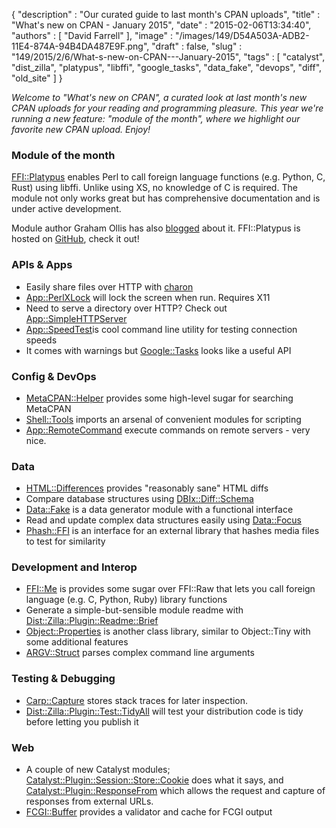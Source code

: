 {
   "description" : "Our curated guide to last month's CPAN uploads",
   "title" : "What's new on CPAN - January 2015",
   "date" : "2015-02-06T13:34:40",
   "authors" : [
      "David Farrell"
   ],
   "image" : "/images/149/D54A503A-ADB2-11E4-874A-94B4DA487E9F.png",
   "draft" : false,
   "slug" : "149/2015/2/6/What-s-new-on-CPAN---January-2015",
   "tags" : [
      "catalyst",
      "dist_zilla",
      "platypus",
      "libffi",
      "google_tasks",
      "data_fake",
      "devops",
      "diff",
      "old_site"
   ]
}

*Welcome to "What's new on CPAN", a curated look at last month's new CPAN uploads for your reading and programming pleasure. This year we're running a new feature: "module of the month", where we highlight our favorite new CPAN upload. Enjoy!*

### Module of the month

[FFI::Platypus](https://metacpan.org/pod/FFI::Platypus) enables Perl to call foreign language functions (e.g. Python, C, Rust) using libffi. Unlike using XS, no knowledge of C is required. The module not only works great but has comprehensive documentation and is under active development.

Module author Graham Ollis has also [blogged](http://blogs.perl.org/users/graham_ollis/2015/01/practical-ffi-with-platypus.html) about it. FFI::Platypus is hosted on [GitHub](https://github.com/plicease/FFI-Platypus), check it out!

### APIs & Apps

-   Easily share files over HTTP with [charon](https://metacpan.org/pod/charon)
-   [App::PerlXLock](https://metacpan.org/pod/App::PerlXLock) will lock the screen when run. Requires X11
-   Need to serve a directory over HTTP? Check out [App::SimpleHTTPServer](https://metacpan.org/pod/App::SimpleHTTPServer)
-   [App::SpeedTest](https://metacpan.org/pod/App::SpeedTest%20)is cool command line utility for testing connection speeds
-   It comes with warnings but [Google::Tasks](https://metacpan.org/pod/Google::Tasks) looks like a useful API

### Config & DevOps

-   [MetaCPAN::Helper](https://metacpan.org/pod/MetaCPAN::Helper) provides some high-level sugar for searching MetaCPAN
-   [Shell::Tools](https://metacpan.org/pod/Shell::Tools) imports an arsenal of convenient modules for scripting
-   [App::RemoteCommand](https://metacpan.org/pod/App::RemoteCommand) execute commands on remote servers - very nice.

### Data

-   [HTML::Differences](https://metacpan.org/pod/HTML::Differences) provides "reasonably sane" HTML diffs
-   Compare database structures using [DBIx::Diff::Schema](https://metacpan.org/pod/DBIx::Diff::Schema)
-   [Data::Fake](https://metacpan.org/pod/Data::Fake) is a data generator module with a functional interface
-   Read and update complex data structures easily using [Data::Focus](https://metacpan.org/pod/Data::Focus)
-   [Phash::FFI](https://metacpan.org/pod/Phash::FFI) is an interface for an external library that hashes media files to test for similarity

### Development and Interop

-   [FFI::Me](https://metacpan.org/pod/FFI::Me) is provides some sugar over FFI::Raw that lets you call foreign language (e.g. C, Python, Ruby) library functions
-   Generate a simple-but-sensible module readme with [Dist::Zilla::Plugin::Readme::Brief](https://metacpan.org/pod/Dist::Zilla::Plugin::Readme::Brief)
-   [Object::Properties](https://metacpan.org/pod/Object::Properties) is another class library, similar to Object::Tiny with some additional features
-   [ARGV::Struct](https://metacpan.org/pod/ARGV::Struct) parses complex command line arguments

### Testing & Debugging

-   [Carp::Capture](https://metacpan.org/pod/Carp::Capture) stores stack traces for later inspection.
-   [Dist::Zilla::Plugin::Test::TidyAll](https://metacpan.org/pod/Dist::Zilla::Plugin::Test::TidyAll) will test your distribution code is tidy before letting you publish it

### Web

-   A couple of new Catalyst modules; [Catalyst::Plugin::Session::Store::Cookie](https://metacpan.org/pod/Catalyst::Plugin::Session::Store::Cookie) does what it says, and [Catalyst::Plugin::ResponseFrom](https://metacpan.org/pod/Catalyst::Plugin::ResponseFrom) which allows the request and capture of responses from external URLs.
-   [FCGI::Buffer](https://metacpan.org/pod/FCGI::Buffer) provides a validator and cache for FCGI output


